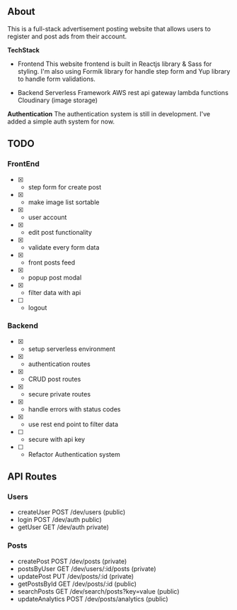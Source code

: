 ## About

This is a full-stack advertisement posting website that allows users to register and post ads from their account.

**TechStack**

- Frontend
  This website frontend is built in Reactjs library & Sass for styling. I'm also using Formik library for handle step form and Yup library to handle form validations.

- Backend
  Serverless Framework
  AWS rest api gateway
  lambda functions
  Cloudinary (image storage)

**Authentication**
The authentication system is still in development. I've added a simple auth system for now.

## TODO

### FrontEnd

- [x] - step form for create post
- [x] - make image list sortable
- [x] - user account
- [x] - edit post functionality
- [x] - validate every form data
- [x] - front posts feed
- [x] - popup post modal
- [x] - filter data with api
- [ ] - logout

### Backend

- [x] - setup serverless environment
- [x] - authentication routes
- [x] - CRUD post routes
- [x] - secure private routes
- [x] - handle errors with status codes
- [x] - use rest end point to filter data
- [ ] - secure with api key
- [ ] - Refactor Authentication system

## API Routes

### Users

- createUser POST /dev/users (public)
- login POST /dev/auth public)
- getUser GET /dev/auth private)

### Posts

- createPost POST /dev/posts (private)
- postsByUser GET /dev/users/:id/posts (private)
- updatePost PUT /dev/posts/:id (private)
- getPostsById GET /dev/posts/:id (public)
- searchPosts GET /dev/search/posts?key=value (public)
- updateAnalytics POST /dev/posts/analytics (public)
